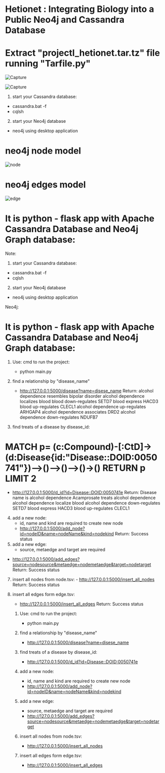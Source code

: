 # Hetionet : Integrating Biology into a Public Neo4j and Cassandra Database

# Extract "projectI_hetionet.tar.tz" file running "Tarfile.py"

![Capture](https://user-images.githubusercontent.com/35859780/67837968-ab8b1c00-fac6-11e9-8aab-db8b4a62a079.PNG)

![Capture](https://user-images.githubusercontent.com/35859780/67838071-e2613200-fac6-11e9-840e-001d598e88ed.PNG)




1. start your Cassandra database:
- cassandra.bat -f
- cqlsh 
2. start your Neo4j database
- neo4j using desktop application
# neo4j node model 
![node](https://user-images.githubusercontent.com/35859780/67996596-5e25c080-fc26-11e9-9586-3ce13f1cab1c.PNG)

# neo4j edges model
![edge](https://user-images.githubusercontent.com/35859780/67996646-9f1dd500-fc26-11e9-9f01-c097e156dc7c.PNG)



# It is python - flask app with Apache Cassandra Database and Neo4j Graph database:
Note:
1. start your Cassandra database:
- cassandra.bat -f
- cqlsh 
2. start your Neo4j database
- neo4j using desktop application


 
Neo4j:
# It is python - flask app with Apache Cassandra Database and Neo4j Graph database:
1. Use: cmd to run the project:
    - python main.py

2. find a relationship by "disease_name" 
    - http://127.0.0.1:5000/disease?name=disese_name
    Return:
        alcohol dependence resembles bipolar disorder
        alcohol dependence localizes blood
        blood down-regulates SETD7
        blood express HACD3
        blood up-regulates CLECL1
        alcohol dependence up-regulates ARHGAP4
        alcohol dependence associates DRD2
        alcohol dependence down-regulates NDUFB7

3. find treats of a disease by disease_id:
# MATCH p= (c:Compound)-[:CtD]->(d:Disease{id:"Disease::DOID:0050741"})-->()-->()-->()->() RETURN p LIMIT 2
   - http://127.0.0.1:5000/d_id?id=Disease::DOID:0050741e
	Return: 
            Disease name is alcohol dependence
            Acamprosate treats alcohol dependence
            alcohol dependence localize blood
            alcohol dependence down-regulates SETD7
            blood express HACD3
            blood up-regulates CLECL1
        
4. add a new node:
    - id, name and kind are required to create new node
    - http://127.0.0.1:5000/add_node?id=nodeID&name=nodeName&kind=nodekind
    Return: Success status
5. add a new edge:
    - source, metaedge and target are required
  - http://127.0.0.1:5000/add_edges?source=nodesource&metaedge=nodemetaedge&target=nodetarget    
        Return: Success status
   
 7. insert all nodes from node.tsv:
        - http://127.0.0.1:5000/insert_all_nodes
	        Return: Success status

8. insert all edges form edge.tsv:
    - http://127.0.0.1:5000/insert_all_edges
        Return: Success status



    1. Use: cmd to run the project:
        - python main.py
        
    2. find a relationship by "disease_name" 
        - http://127.0.0.1:5000/disease?name=disese_name
     
    3. find treats of a disease by disease_id:
        - http://127.0.0.1:5000/d_id?id=Disease::DOID:0050741e
        
    4. add a new node:
        - id, name and kind are required to create new node
        - http://127.0.0.1:5000/add_node?id=nodeID&name=nodeName&kind=nodekind
        
    5. add a new edge:
        - source, metaedge and target are required
        - http://127.0.0.1:5000/add_edges?source=nodesource&metaedge=nodemetaedge&target=nodetarget
    
    7. insert all nodes from node.tsv:
        - http://127.0.0.1:5000/insert_all_nodes
    
    8. insert all edges form edge.tsv:
        - http://127.0.0.1:5000/insert_all_edges
    
        
    
